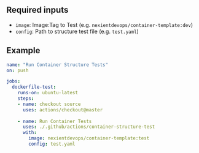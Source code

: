 ## Required inputs

- `image`: Image:Tag to Test (e.g. `nexientdevops/container-template:dev`)
- `config`: Path to structure test file (e.g. `test.yaml`)

## Example

```yaml
name: "Run Container Structure Tests"
on: push

jobs:
  dockerfile-test:
    runs-on: ubuntu-latest
    steps:
    - name: checkout source
      uses: actions/checkout@master
    
    - name: Run Container Tests
      uses: ./.github/actions/container-structure-test
      with:
        image: nexientdevops/container-template:test
        config: test.yaml
```